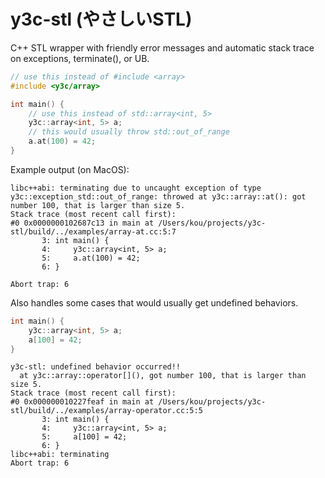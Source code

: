 # y3c-stl (やさしいSTL)

C++ STL wrapper with friendly error messages and automatic stack trace on exceptions, terminate(), or UB.

```cpp
// use this instead of #include <array>
#include <y3c/array>

int main() {
    // use this instead of std::array<int, 5>
    y3c::array<int, 5> a;
    // this would usually throw std::out_of_range
    a.at(100) = 42;
}
```

Example output (on MacOS):
```
libc++abi: terminating due to uncaught exception of type y3c::exception_std::out_of_range: throwed at y3c::array::at(): got number 100, that is larger than size 5.
Stack trace (most recent call first):
#0 0x0000000102687c13 in main at /Users/kou/projects/y3c-stl/build/../examples/array-at.cc:5:7
       3: int main() {
       4:     y3c::array<int, 5> a;
       5:     a.at(100) = 42;
       6: }

Abort trap: 6
```

Also handles some cases that would usually get undefined behaviors.
```cpp
int main() {
    y3c::array<int, 5> a;
    a[100] = 42;
}
```

```
y3c-stl: undefined behavior occurred!!
  at y3c::array::operator[](), got number 100, that is larger than size 5.
Stack trace (most recent call first):
#0 0x000000010227feaf in main at /Users/kou/projects/y3c-stl/build/../examples/array-operator.cc:5:5
       3: int main() {
       4:     y3c::array<int, 5> a;
       5:     a[100] = 42;
       6: }
libc++abi: terminating
Abort trap: 6
```
